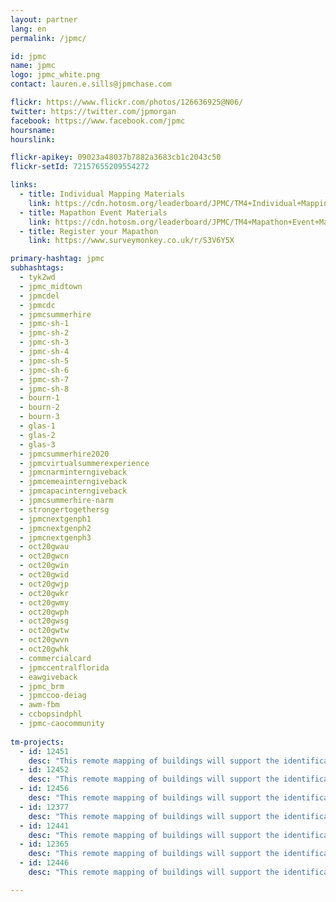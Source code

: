 ```yaml
---
layout: partner
lang: en
permalink: /jpmc/

id: jpmc
name: jpmc
logo: jpmc_white.png
contact: lauren.e.sills@jpmchase.com

flickr: https://www.flickr.com/photos/126636925@N06/
twitter: https://twitter.com/jpmorgan
facebook: https://www.facebook.com/jpmc
hoursname:
hourslink:

flickr-apikey: 09023a48037b7882a3683cb1c2043c50
flickr-setId: 72157655209554272

links:
  - title: Individual Mapping Materials
    link: https://cdn.hotosm.org/leaderboard/JPMC/TM4+Individual+Mapping+Materials.zip
  - title: Mapathon Event Materials
    link: https://cdn.hotosm.org/leaderboard/JPMC/TM4+Mapathon+Event+Materials.zip
  - title: Register your Mapathon
    link: https://www.surveymonkey.co.uk/r/S3V6Y5X

primary-hashtag: jpmc
subhashtags:
  - tyk2wd
  - jpmc_midtown
  - jpmcdel
  - jpmcdc
  - jpmcsummerhire
  - jpmc-sh-1
  - jpmc-sh-2
  - jpmc-sh-3
  - jpmc-sh-4
  - jpmc-sh-5
  - jpmc-sh-6
  - jpmc-sh-7
  - jpmc-sh-8
  - bourn-1
  - bourn-2
  - bourn-3
  - glas-1
  - glas-2
  - glas-3
  - jpmcsummerhire2020
  - jpmcvirtualsummerexperience
  - jpmcnarminterngiveback
  - jpmcemeainterngiveback
  - jpmcapacinterngiveback
  - jpmcsummerhire-narm
  - strongertogethersg
  - jpmcnextgenph1
  - jpmcnextgenph2
  - jpmcnextgenph3
  - oct20gwau
  - oct20gwcn
  - oct20gwin
  - oct20gwid
  - oct20gwjp
  - oct20gwkr
  - oct20gwmy
  - oct20gwph
  - oct20gwsg
  - oct20gwtw
  - oct20gwvn
  - oct20gwhk
  - commercialcard
  - jpmccentralflorida
  - eawgiveback
  - jpmc_brm
  - jpmccoo-deiag
  - awm-fbm
  - ccbopsindphl
  - jpmc-caocommunity
  
tm-projects:
  - id: 12451
    desc: "This remote mapping of buildings will support the identification and characterization of settlements, as well as the implementation of planned activities and largely the generation of data for humanitarian activities"
  - id: 12452
    desc: "This remote mapping of buildings will support the identification and characterization of settlements, as well as the implementation of planned activities and largely the generation of data for humanitarian activities"
  - id: 12456
    desc: "This remote mapping of buildings will support the identification and characterization of settlements, as well as the implementation of planned activities and largely the generation of data for humanitarian activities"
  - id: 12377
    desc: "This remote mapping of buildings will support the identification and characterization of settlements, as well as the implementation of planned activities and largely the generation of data for humanitarian activities"
  - id: 12441
    desc: "This remote mapping of buildings will support the identification and characterization of settlements, as well as the implementation of planned activities and largely the generation of data for humanitarian activities"
  - id: 12365
    desc: "This remote mapping of buildings will support the identification and characterization of settlements, as well as the implementation of planned activities and largely the generation of data for humanitarian activities"
  - id: 12446
    desc: "This remote mapping of buildings will support the identification and characterization of settlements, as well as the implementation of planned activities and largely the generation of data for humanitarian activities"

---
```

